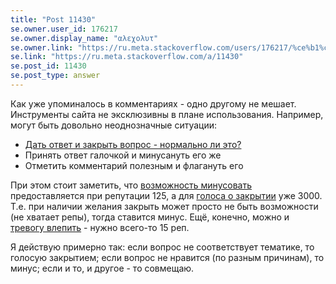 ```yaml
---
title: "Post 11430"
se.owner.user_id: 176217
se.owner.display_name: "αλεχολυτ"
se.owner.link: "https://ru.meta.stackoverflow.com/users/176217/%ce%b1%ce%bb%ce%b5%cf%87%ce%bf%ce%bb%cf%85%cf%84"
se.link: "https://ru.meta.stackoverflow.com/a/11430"
se.post_id: 11430
se.post_type: answer
---
```

<p>Как уже упоминалось в комментариях - одно другому не мешает. Инструменты сайта не эксклюзивны в плане использования. Например, могут быть довольно неоднозначные ситуации:</p>
<ul>
<li><a href="https://ru.meta.stackoverflow.com/q/4957/176217">Дать ответ и закрыть вопрос - нормально ли это?</a></li>
<li>Принять ответ галочкой и минусануть его же</li>
<li>Отметить комментарий полезным и флагануть его</li>
</ul>
<p>При этом стоит заметить, что <a href="https://ru.stackoverflow.com/help/privileges/vote-down">возможность минусовать</a> предоставляется при репутации 125, а для <a href="https://ru.stackoverflow.com/help/privileges/close-questions">голоса о закрытии</a> уже 3000. Т.е. при наличии желания закрыть может просто не быть возможности (не хватает репы), тогда ставится минус. Ещё, конечно, можно и <a href="https://ru.stackoverflow.com/help/privileges/flag-posts">тревогу влепить</a> - нужно всего-то 15 реп.</p>
<p>Я действую примерно так: если вопрос не соответствует тематике, то голосую закрытием; если вопрос не нравится (по разным причинам), то минус; если и то, и другое - то совмещаю.</p>
